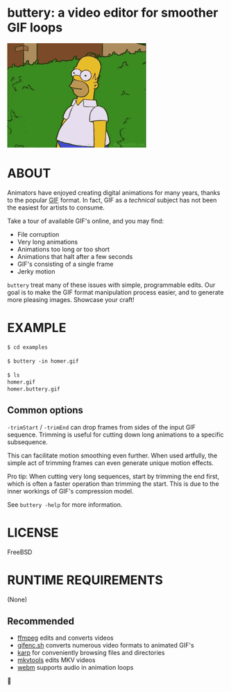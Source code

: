 # buttery: a video editor for smoother GIF loops

![examples/homer.buttery.gif](examples/homer.buttery.gif)

# ABOUT

Animators have enjoyed creating digital animations for many years, thanks to the popular [GIF](https://en.wikipedia.org/wiki/GIF) format. In fact, GIF as a *technical* subject has not been the easiest for artists to consume.

Take a tour of available GIF's online, and you may find:

* File corruption
* Very long animations
* Animations too long or too short
* Animations that halt after a few seconds
* GIF's consisting of a single frame
* Jerky motion

`buttery` treat many of these issues with simple, programmable edits. Our goal is to make the GIF format manipulation process easier, and to generate more pleasing images. Showcase your craft!

# EXAMPLE

```console
$ cd examples

$ buttery -in homer.gif

$ ls
homer.gif
homer.buttery.gif
```

## Common options

`-trimStart` / `-trimEnd` can drop frames from sides of the input GIF sequence. Trimming is useful for cutting down long animations to a specific subsequence.

This can facilitate motion smoothing even further. When used artfully, the simple act of trimming frames can even generate unique motion effects.

Pro tip: When cutting very long sequences, start by trimming the end first, which is often a faster operation than trimming the start. This is due to the inner workings of GIF's compression model.

See `buttery -help` for more information.

# LICENSE

FreeBSD

# RUNTIME REQUIREMENTS

(None)

## Recommended

* [ffmpeg](https://ffmpeg.org/) edits and converts videos
* [gifenc.sh](https://github.com/thevangelist/FFMPEG-gif-script-for-bash) converts numerous video formats to animated GIF's
* [karp](https://github.com/mcandre/karp) for conveniently browsing files and directories
* [mkvtools](https://emmgunn.com/wp/mkvtools-home/) edits MKV videos
* [webm](https://www.webmproject.org/) supports audio in animation loops

🧈
